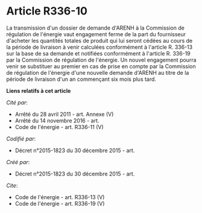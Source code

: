 # Article R336-10

La transmission d'un dossier de demande d'ARENH à la Commission de régulation de l'énergie vaut engagement ferme de la part
du fournisseur d'acheter les quantités totales de produit qui lui seront cédées au cours de la période de livraison à venir
calculées conformément à l'article R. 336-13 sur la base de sa demande et notifiées conformément à l'article R. 336-19 par la
Commission de régulation de l'énergie. Un nouvel engagement pourra venir se substituer au premier en cas de prise en compte
par la Commission de régulation de l'énergie d'une nouvelle demande d'ARENH au titre de la période de livraison d'un an
commençant six mois plus tard.

**Liens relatifs à cet article**

_Cité par_:

  - Arrêté du 28 avril 2011 - art. Annexe (V)
  - Arrêté du 14 novembre 2016 - art.
  - Code de l'énergie - art. R336-11 (V)

_Codifié par_:

  - Décret n°2015-1823 du 30 décembre 2015 - art.

_Créé par_:

  - Décret n°2015-1823 du 30 décembre 2015 - art.

_Cite_:

  - Code de l'énergie - art. R336-13 (V)
  - Code de l'énergie - art. R336-19 (V)
